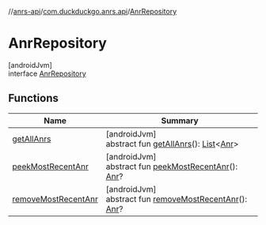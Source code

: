 //[anrs-api](../../../index.md)/[com.duckduckgo.anrs.api](../index.md)/[AnrRepository](index.md)

# AnrRepository

[androidJvm]\
interface [AnrRepository](index.md)

## Functions

| Name | Summary |
|---|---|
| [getAllAnrs](get-all-anrs.md) | [androidJvm]<br>abstract fun [getAllAnrs](get-all-anrs.md)(): [List](https://kotlinlang.org/api/latest/jvm/stdlib/kotlin.collections/-list/index.html)&lt;[Anr](../-anr/index.md)&gt; |
| [peekMostRecentAnr](peek-most-recent-anr.md) | [androidJvm]<br>abstract fun [peekMostRecentAnr](peek-most-recent-anr.md)(): [Anr](../-anr/index.md)? |
| [removeMostRecentAnr](remove-most-recent-anr.md) | [androidJvm]<br>abstract fun [removeMostRecentAnr](remove-most-recent-anr.md)(): [Anr](../-anr/index.md)? |
